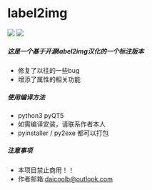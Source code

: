 # label2img

[![](https://jaywcjlove.github.io/sb/ico/awesome.svg)](#) [![](https://jaywcjlove.github.io/sb/license/mit.svg)](#)

##### 这是一个基于开源label2img汉化的一个标注版本

- 修复了以往的一些bug
- 增添了属性的相关功能

##### 使用编译方法

- python3 pyQT5
- 如需编译安装，请联系作者本人
- pyinstaller / py2exe 都可以打包

##### 注意事项
- 本项目禁止商用！！
- 作者邮箱:daicoolb@outlook.com
